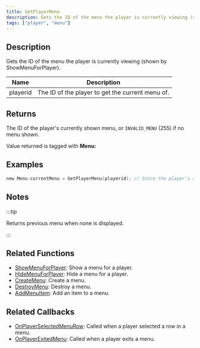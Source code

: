```yaml
---
title: GetPlayerMenu
description: Gets the ID of the menu the player is currently viewing (shown by ShowMenuForPlayer).
tags: ["player", "menu"]
---
```


## Description

Gets the ID of the menu the player is currently viewing (shown by ShowMenuForPlayer).

| Name     | Description                                      |
| -------- | ------------------------------------------------ |
| playerid | The ID of the player to get the current menu of. |

## Returns

The ID of the player's currently shown menu, or `INVALID_MENU` (255) if no menu shown.

Value returned is tagged with **Menu:**

## Examples

```c
new Menu:currentMenu = GetPlayerMenu(playerid); // Store the player's current menu in 'CurrentMenu'
```

## Notes

:::tip

Returns previous menu when none is displayed.

:::

## Related Functions

- [ShowMenuForPlayer](ShowMenuForPlayer): Show a menu for a player.
- [HideMenuForPlayer](HideMenuForPlayer): Hide a menu for a player.
- [CreateMenu](CreateMenu): Create a menu.
- [DestroyMenu](DestroyMenu): Destroy a menu.
- [AddMenuItem](AddMenuItem): Add an item to a menu.

## Related Callbacks

- [OnPlayerSelectedMenuRow](../callbacks/OnPlayerSelectedMenuRow): Called when a player selected a row in a menu.
- [OnPlayerExitedMenu](../callbacks/OnPlayerExitedMenu): Called when a player exits a menu.

